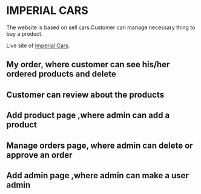 # IMPERIAL CARS

The website is based on sell cars.Customer can manage necessary thing to buy a product.

Live site of [Imperial Cars](https://imperial-cars.web.app/).

## My order, where customer can see his/her ordered products and delete

## Customer can review about the products

## Add product page ,where admin can add a product

## Manage orders page, where admin can delete or approve an order

## Add admin page ,where admin can make a user admin
